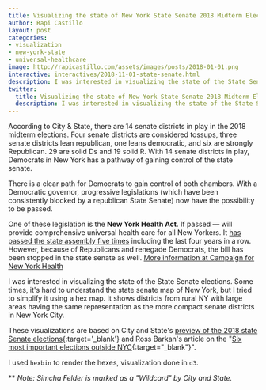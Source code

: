 ```yaml
---
title: Visualizing the state of New York State Senate 2018 Midterm Elections
author: Rapi Castillo
layout: post
categories:
- visualization
- new-york-state
- universal-healthcare
image: http://rapicastillo.com/assets/images/posts/2018-01-01.png
interactive: interactives/2018-11-01-state-senate.html
description: I was interested in visualizing the state of the State Senate elections. Some times, it's hard to understand the state senate map of New York, but I tried to simplify it using a hex map.
twitter:
  title: Visualizing the state of New York State Senate 2018 Midterm Elections
  description: I was interested in visualizing the state of the State Senate elections. Some times, it's hard to understand the state senate map of New York, but I tried to simplify it using a hex map.
---
```


According to City & State, there are 14 senate districts in play in the 2018 midterm elections. Four senate districts are considered tossups, three senate districts lean republican,  one leans democratic, and six are strongly Republican. 29 are solid Ds and 19 solid R. With 14 senate districts in play, Democrats in New York has a pathway of gaining control of the state senate.

There is a clear path for Democrats to gain control of both chambers. With a Democratic governor, progressive legislations (which have been consistently blocked by a republican State Senate) now have the possibility to be passed.

One of these legislation is the  **New York Health Act**. If passed — will provide comprehensive universal health care for all New Yorkers. It [has passed the state assembly five times](http://gothamist.com/2018/08/22/nyc_universal_healthcare.php) including the last four years in a row. However, because of Republicans and renegade Democrats, the bill has been stopped in the state senate as well. [More information at Campaign for New York Health](https://www.nyhcampaign.org/)

I was interested in visualizing the state of the State Senate elections. Some times, it's hard to understand the state senate map of New York, but I tried to simplify it using a hex map. It shows districts from rural NY with large areas having the same representation as the more compact senate districts in New York City.

These visualizations are based on City and State's [preview of the 2018 state Senate elections](https://www.cityandstateny.com/articles/politics/campaigns-elections/2018-new-york-senate-elections-guide.html){:target='\_blank'} and Ross Barkan's article on the "[Six most important elections outside NYC](http://gothamist.com/2018/11/01/ny_midterm_elections_upstate.php){:target="\_blank"}".

I used `hexbin` to render the hexes, visualization done in `d3`.

** _Note: Simcha Felder is marked as a "Wildcard" by City and State._
